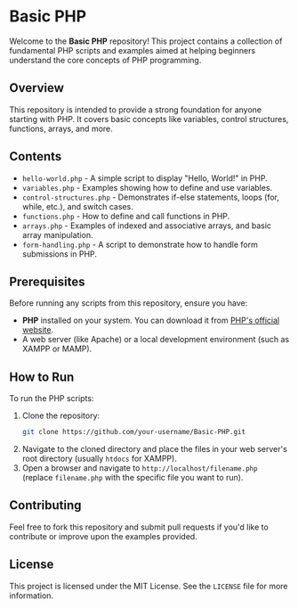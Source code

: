# Basic PHP

Welcome to the **Basic PHP** repository! This project contains a collection of fundamental PHP scripts and examples aimed at helping beginners understand the core concepts of PHP programming.

## Overview

This repository is intended to provide a strong foundation for anyone starting with PHP. It covers basic concepts like variables, control structures, functions, arrays, and more.

## Contents

- `hello-world.php` - A simple script to display "Hello, World!" in PHP.
- `variables.php` - Examples showing how to define and use variables.
- `control-structures.php` - Demonstrates if-else statements, loops (for, while, etc.), and switch cases.
- `functions.php` - How to define and call functions in PHP.
- `arrays.php` - Examples of indexed and associative arrays, and basic array manipulation.
- `form-handling.php` - A script to demonstrate how to handle form submissions in PHP.

## Prerequisites

Before running any scripts from this repository, ensure you have:

- **PHP** installed on your system. You can download it from [PHP's official website](https://www.php.net/).
- A web server (like Apache) or a local development environment (such as XAMPP or MAMP).

## How to Run

To run the PHP scripts:

1. Clone the repository:
    ```bash
    git clone https://github.com/your-username/Basic-PHP.git
    ```
2. Navigate to the cloned directory and place the files in your web server's root directory (usually `htdocs` for XAMPP).
3. Open a browser and navigate to `http://localhost/filename.php` (replace `filename.php` with the specific file you want to run).

## Contributing

Feel free to fork this repository and submit pull requests if you'd like to contribute or improve upon the examples provided.

## License

This project is licensed under the MIT License. See the `LICENSE` file for more information.
